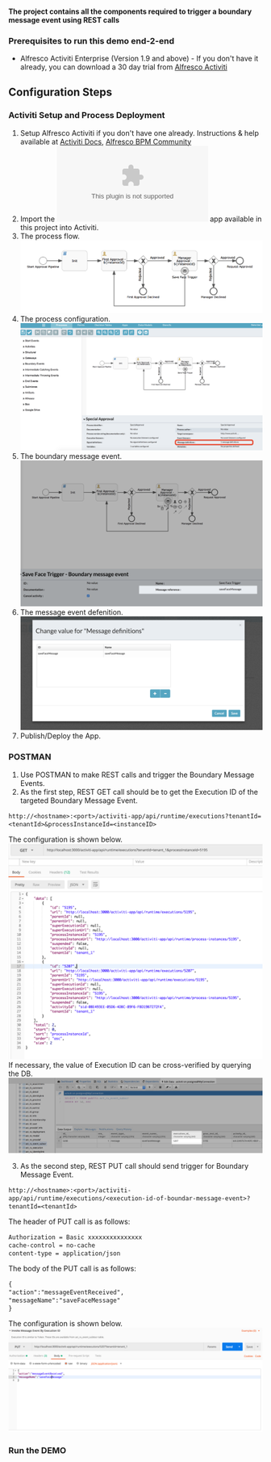 #### The project contains all the components required to trigger a boundary message event using REST calls


### Prerequisites to run this demo end-2-end

* Alfresco Activiti Enterprise (Version 1.9 and above) - If you don't have it already, you can download a 30 day trial from [Alfresco Activiti](https://www.alfresco.com/products/business-process-management/alfresco-activiti)


## Configuration Steps

### Activiti Setup and Process Deployment
1. Setup Alfresco Activiti if you don't have one already. Instructions & help available at [Activiti Docs](http://docs.alfresco.com/activiti/docs/), [Alfresco BPM Community](https://community.alfresco.com/community/bpm)
2. Import the ![Save-Face.zip](Save-Face.zip) app available in this project into Activiti.
3. The process flow.  ![Process-Flow](Process-Flow.png)
4. The process configuration. ![Process-Configuration](Process-Configuration.png)
5. The boundary message event. ![Message-Boundary-Event](Message-Boundary-Event.png)
6. The message event defenition. ![Message-Defenition](Message-Defenition.png)
7. Publish/Deploy the App.

### POSTMAN
1. Use POSTMAN to make REST calls and trigger the Boundary Message Events.
2. As the first step, REST GET call should be to get the Execution ID of the targeted Boundary Message Event.
```
http://<hostname>:<port>/activiti-app/api/runtime/executions?tenantId=<tenantId>&processInstanceId=<instanceID>
```
The configuration is shown below. ![REST-BME-ExeId](REST-BME-ExeId.png)
If necessary, the value of Execution ID can be cross-verified by querying the DB.
![DB-table-value](DB-table-value.png)

3. As the second step, REST PUT call should send trigger for Boundary Message Event.
```
http://<hostname>:<port>/activiti-app/api/runtime/executions/<execution-id-of-boundar-message-event>?tenantId=<tenantId>
```
The header of PUT call is as follows:
```
Authorization = Basic xxxxxxxxxxxxxxx
cache-control = no-cache
content-type = application/json
```
The body of the PUT call is as follows: 
```
{
"action":"messageEventReceived",
"messageName":"saveFaceMessage"
}
```
The configuration is shown below. ![REST-Trigger-BME](REST-Trigger-BME.png)

### Run the DEMO
